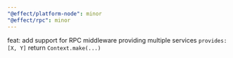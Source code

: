 ```yaml
---
"@effect/platform-node": minor
"@effect/rpc": minor
---
```


feat: add support for RPC middleware providing multiple services
`provides: [X, Y]`
return `Context.make(...)`
